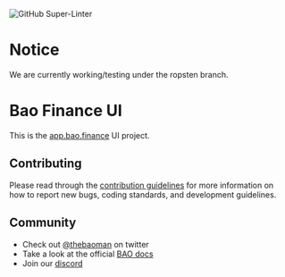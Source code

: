 ![GitHub Super-Linter](https://github.com/baofinance/ui/workflows/Lint%20Code%20Base/badge.svg)

# Notice
We are currently working/testing under the ropsten branch.

# Bao Finance UI
This is the [app.bao.finance](https://app.bao.finance) UI project.

## Contributing
Please read through the [contribution guidelines](./CONTRIBUTING.md) for more information on 
how to report new bugs, coding standards, and development guidelines.

## Community
- Check out [@thebaoman](https://twitter.com/thebaoman) on twitter
- Take a look at the official [BAO docs](https://docs.bao.finance/)
- Join our [discord](https://discord.gg/BW3P62vJXT)
